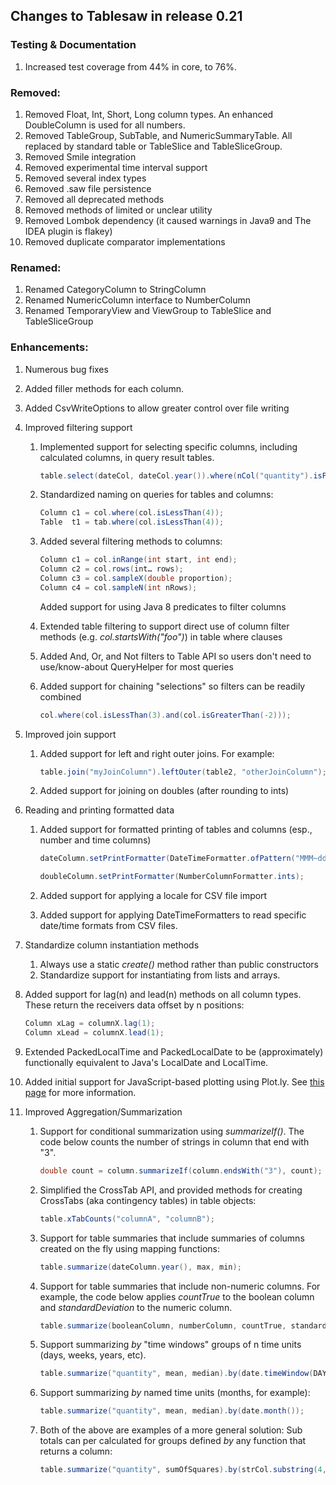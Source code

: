 ## Changes to Tablesaw in release 0.21

### Testing & Documentation

1. Increased test coverage from 44% in core, to 76%.

### Removed:

1. Removed Float, Int, Short, Long column types. An enhanced DoubleColumn is used for all numbers. 
2. Removed TableGroup, SubTable, and NumericSummaryTable. All replaced by standard table or TableSlice and TableSliceGroup.
3. Removed Smile integration
4. Removed experimental time interval support
5. Removed several index types
6. Removed .saw file persistence
7. Removed all deprecated methods
8. Removed methods of limited or unclear utility 
9. Removed Lombok dependency (it caused warnings in Java9 and The IDEA plugin is flakey)
10. Removed duplicate comparator implementations 

### Renamed:

1. Renamed CategoryColumn to StringColumn
1. Renamed NumericColumn interface to NumberColumn
1. Renamed TemporaryView and ViewGroup to TableSlice and TableSliceGroup

### Enhancements:

1. Numerous bug fixes

1. Added filler methods for each column.

1. Added CsvWriteOptions to allow greater control over file writing

1. Improved filtering support
    1. Implemented support for selecting specific columns, including calculated columns, in query result tables.

       ```java
       table.select(dateCol, dateCol.year()).where(nCol("quantity").isPositive());
       ```

    1. Standardized naming on queries for tables and columns:

       ```java
       Column c1 = col.where(col.isLessThan(4));
       Table  t1 = tab.where(col.isLessThan(4));
       ```

    1. Added several filtering methods to columns: 

       ```java
       Column c1 = col.inRange(int start, int end);
       Column c2 = col.rows(int… rows);
       Column c3 = col.sampleX(double proportion);
       Column c4 = col.sampleN(int nRows);
       ```

       Added support for using Java 8 predicates to filter columns

    1. Extended table filtering to support direct use of column filter methods (e.g. *col.startsWith("foo")*) in table where clauses

    1. Added And, Or, and Not filters to Table API so users don't need to use/know-about QueryHelper for most queries

    1. Added support for chaining "selections" so filters can be readily combined

       ```java
       col.where(col.isLessThan(3).and(col.isGreaterThan(-2)));
       ```

1. Improved join support
    1. Added support for left and right outer joins. For example:

       ```java
       table.join("myJoinColumn").leftOuter(table2, "otherJoinColumn");
       ```

    1. Added support for joining on doubles (after rounding to ints)

1. Reading and printing formatted data
    1. Added support for formatted printing of tables and columns (esp., number and time columns)

       ```java
       dateColumn.setPrintFormatter(DateTimeFormatter.ofPattern("MMM~dd~yyyy"));
       ```

       ```Java
       doubleColumn.setPrintFormatter(NumberColumnFormatter.ints); 
       ```

    1. Added support for applying a locale for CSV file import

    1. Added support for applying DateTimeFormatters to read specific date/time formats from CSV files.

1. Standardize column instantiation methods
    1. Always use a static *create()* method rather than public constructors
    1. Standardize support for instantiating from lists and arrays.

1. Added support for lag(n) and lead(n) methods on all column types. These return the receivers data offset by n positions:

    ```Java
    Column xLag = columnX.lag(1);
    Column xLead = columnX.lead(1);
    ```

1. Extended PackedLocalTime and PackedLocalDate to be (approximately) functionally equivalent to Java's LocalDate and LocalTime.

1. Added initial support for JavaScript-based plotting using Plot.ly. See [this page](https://jtablesaw.github.io/tablesaw/Plotting.md) for more information. 

1. Improved Aggregation/Summarization

     1. Support for conditional summarization using *summarizeIf()*. The code below counts the number of strings in column that end with "3". 

        ```java
        double count = column.summarizeIf(column.endsWith("3"), count);
        ```

     1. Simplified the CrossTab API, and provided methods for creating CrossTabs (aka contingency tables) in table objects:

        ```java
        table.xTabCounts("columnA", "columnB");
        ```

     1. Support for table summaries that include summaries of columns created on the fly using mapping functions:

        ```java
        table.summarize(dateColumn.year(), max, min);
        ```

     1. Support for table summaries that include non-numeric columns. For example, the code below applies *countTrue* to the boolean column and *standardDeviation* to the numeric column.

        ```java
        table.summarize(booleanColumn, numberColumn, countTrue, standardDeviation); 
        ```

     1. Support summarizing *by* "time windows" groups of n time units (days, weeks, years, etc).

        ```java
        table.summarize("quantity", mean, median).by(date.timeWindow(DAYS, 5));
        ```

     1. Support summarizing *by* named time units (months, for example):

        ```java
        table.summarize("quantity", mean, median).by(date.month());
        ```

     1. Both of the above are examples of a more general solution: Sub totals can per calculated for groups defined *by* any function that returns a column: 

        ```java
        table.summarize("quantity", sumOfSquares).by(strCol.substring(4, 7));
        ```
